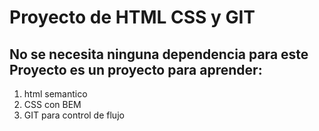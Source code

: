 # Proyecto de HTML CSS y  GIT 

## No se necesita ninguna dependencia para este Proyecto es un proyecto para aprender:

1. html semantico 
2. CSS con BEM
3. GIT para control de flujo 

